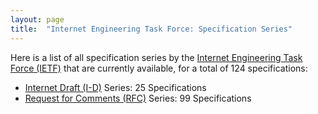 ```yaml
---
layout: page
title:  "Internet Engineering Task Force: Specification Series"
---
```


Here is a list of all specification series by the [Internet Engineering Task Force (IETF)](http://www.ietf.org/) that are currently available, for a total of 124 specifications:

  * [Internet Draft (I-D)](I-D) Series: 25 Specifications
  * [Request for Comments (RFC)](RFC) Series: 99 Specifications
